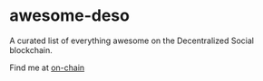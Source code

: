 # awesome-deso
A curated list of everything awesome on the Decentralized Social blockchain. 

Find me at [on-chain](diamondapp.com/u/znmead)
